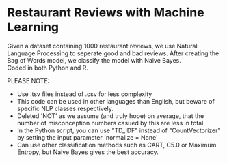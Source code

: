 # Restaurant Reviews with Machine Learning
Given a dataset containing 1000 restaurant reviews, we use Natural Language Processing to seperate good and bad reviews. After creating the Bag of Words model, we classify the model with Naive Bayes.  
Coded in both Python and R.

PLEASE NOTE:
* Use .tsv files instead of .csv for less complexity
* This code can be used in other languages than English, but beware of specific NLP classes respectively.
* Deleted 'NOT' as we assume (and truly hope) on average, that the number of misconception numbers casued by this are less in total  
* In the Python script, you can use "TD_IDF" instead of "CountVectorizer" by setting the input parameter 'normalize = None'
* Can use other classification methods such as CART, C5.0 or Maximum Entropy, but Naive Bayes gives the best accuracy.



